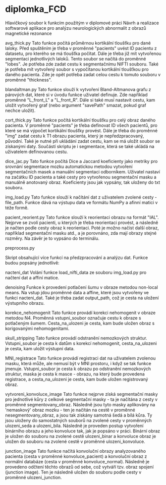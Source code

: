 # diplomka_FCD

Hlavičkový soubor k funkcím použitým v diplomové práci
Návrh a realizace softwarové aplikace pro analýzu neurologických
abnormalit z obrazů magnetické rezonance


avg_thick.py
Tato funkce počítá průměrnou kortikální tloušťku pro dané laloky. Před spuštěním je třeba v proměnné "pacients" uvést ID pacientu z datasetu, pro kterého se má tloušťka počítat. Dále je třeba již mít vytvořenou segmentaci jednotlivých laloků. Tento soubor se načítá do proměnné "lobes". Je potřeba zde zadat cestu k segmentačnímu NIFTI souboru. Také je potřeba mít vytvořený soubor s vypočítanou kortikální tloušťkou pro daného pacienta. Zde je opět potřeba zadat celou cestu k tomuto souboru v proměnné "thickness".

blandaltman.py
Tato funkce slouží k vytvoření Bland-Altmanova grafu z párových dat, které si v úvodu funkce uživatel definuje. Zde například proměnné "L_front_L" a "L_front_R". Dále si také musí nastavit cestu, kam uložit vytvořený graf (nebo argument "savePath" smazat, pokud graf nechce uložit).

cort_thick.py
Tato funkce počítá kortikální tloušťku pro celý obraz daného pacienta. V proměnné "pacients" je třeba definovat ID všech pacientů, pro které se má výpočet kortikální tloušťky provést. Dále je třeba do proměnné "img" zadat cestu k T1 obrazu pacienta, který je nepředzpracovaný, původní. Také je nutné při ukládání zadat cestu, kam se má uložit soubor se získanými daty. Součástí skriptu je i segmentace, která se také ukládá na uživatelem definovanou cestu.

dice_jac.py
Tato funkce počítá Dice a Jaccard koeficienty jako metriky pro srovnání segmentace mozku automatickou metodou vytvoření segmentačních masek a manuální segmentaci odborníkem. Uživatel nastaví na začátku ID pacienta a také cesty pro vytvořenou segmentační masku a manuálně anotovaný obraz. Koeficienty jsou jak vypsány, tak uloženy do txt souboru.

img_load.py
Tato funkce slouží k načítání dat z uživatelem zvolené cesty - file_path. Funkce dává na výstupu data ve formátu NumPy a afinní matici v téže formě.

pacient_reorient.py
Tato funkce slouží k reorientaci obrazu na formát "IAL". Nejprve se zvolí pacienti, u kterých je třeba reorientaci provést, a následně je načten podle cesty obraz k reorientaci. Poté je možno načíst další obraz, například segmentační masku atd., a je porovnáno, zda mají obrazy stejné rozměry. Na závěr je to vypsáno do terminálu.

preprocess.py


Skript obsahující více funkcí na předzpracování a analýzu dat. Funkce budou popsány jednotlivě:

nacteni_dat
Volání funkce load_nifti_data ze souboru img_load.py pro načtení dat a affiní matice.

denoising
Funkce k provedení potlačení šumu v obraze metodou non-local means. Na vstup jdou proměnné data a affine, které jsou vytvořeny ve funkci nacteni_dat. Také je třeba zadat output_path, což je cesta na uložení výstupního obrazu.

korekce_nehomogenit
Tato funkce provádí korekci nehomogenit v obraze metodou N4. Proměnná vstupni_soubor označuje cestu k obraze s potlačeným šumem. Cesta_na_ulozeni je cesta, kam bude uložen obraz s korigovanými nehomogenitami.

skull_stripping
Tato funkce provádí odstranění nemozkových struktur. Vstupni_soubor je cesta k datům s korekcí nehomogenit, cesta_na_ulozeni je cesta, kam uložit výstupní data.

MNI_registrace
Tato funkce provádí registraci dat na uživatelem zvolenou masku, která může, ale nemusí být v MNI prostoru, i když se tak funkce jmenuje. Vstupni_soubor je cesta k obrazu po odstranění nemozkových struktur, maska je cesta k masce - obrazu, na který bude provedena registrace, a cesta_na_ulozeni je cesta, kam bude uložen registrovaný obraz.

vytvoreni_konvoluce_image
Tato funkce nejprve získá segmentační masky pro jednotlivé kůry z celkové segmentační masky - ta je načítána z cesty v proměnné segmentovany_obraz. Následně jsou tyto masky aplikovány na 'nemaskový' obraz mozku - ten je načítán na cestě v proměnné nesegmentovany_obraz, a jsou tak získány samotná šedá a bílá kůra. Ty jsou uloženy do samostatných souborů na zvolené cesty v proměnných ulozeni_seda a ulozeni_bila. Následně je proveden postup vytvoření binárního obrazu a jeho konvoluce tak, jak je popsáno v práci. Binární obraz je uložen do souboru na zvolené cestě ulozeni_binar a konvoluce obraz je uložen do souboru na zvolené cestě v proměnné ulozeni_konvoluce.

junction_image
Tato funkce načítá konvoluční obrazy analyzovaného pacienta (cesta v proměnné konvoluce_pacient) a konvoluční obraz z normální databáze (cesta v proměnné konvoluce_normal). Následně je provedeno odčtení těchto obrazů od sebe, což vytváří tzv. obraz spojení (junction image). Ten je následně uložen do souboru podle cesty v proměnné ulozeni_junction.
